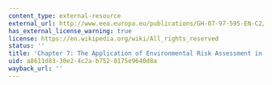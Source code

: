 ```yaml
---
content_type: external-resource
external_url: http://www.eea.europa.eu/publications/GH-07-97-595-EN-C2/chapter7h.html
has_external_license_warning: true
license: https://en.wikipedia.org/wiki/All_rights_reserved
status: ''
title: 'Chapter 7: The Application of Environmental Risk Assessment in Industry'
uid: a8611d83-30e2-4c2a-b752-0175e9640d8a
wayback_url: ''
---
```

